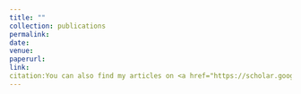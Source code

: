 ```yaml
---
title: ""
collection: publications
permalink: 
date:
venue:
paperurl: 
link: 
citation:You can also find my articles on <a href="https://scholar.google.com/citations?hl=en&user=gfOeu-sAAAAJ&view_op=list_works" target="_blank">my Google Scholar profile</a>.
---
```

